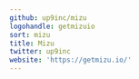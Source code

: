 ```yaml
---
github: up9inc/mizu
logohandle: getmizuio
sort: mizu
title: Mizu
twitter: up9inc
website: 'https://getmizu.io/'
---
```


